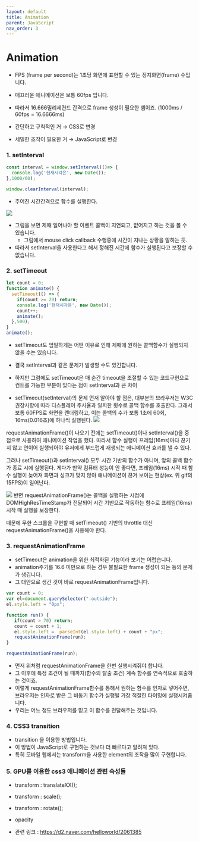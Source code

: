 ```yaml
---
layout: default
title: Animation
parent: JavaScript
nav_order: 3
---
```


# Animation

 * FPS (frame per second)는 1초당 화면에 표현할 수 있는 정지화면(frame) 수입니다.
 * 매끄러운 애니메이션은 보통 60fps 입니다.
 * 따라서 16.666밀리세컨드 간격으로 frame 생성이 필요한 셈이죠. (1000ms / 60fps = 16.6666ms)

 * 간단하고 규칙적인 거 → CSS로 변경
 * 세밀한 조작이 필요한 거 → JavaScript로 변경


### 1. setInterval
```javascript
const interval = window.setInterval(()=> {
  console.log('현재시각은', new Date());
},1000/60);

window.clearInterval(interval);
```

 * 주어진 시간간격으로 함수를 실행한다.

![](/images/javascript/setInterval-problem.png)

 * 그림을 보면 제때 일어나야 할 이벤트 콜백이 지연되고, 없어지고 하는 것을 볼 수 있습니다.
   * 그림에서 mouse click callback 수행중에 시간이 지나는 상황을 말하는 듯.
 * 따라서 setInterval을 사용한다고 해서 정해진 시간에 함수가 실행된다고 보장할 수 없습니다.




### 2. setTimeout

```javascript
let count = 0;
function animate() {   
  setTimeout(() => {
    if(count >= 20) return;
    console.log('현재시각은', new Date());
    count++;
    animate();
  },500);
}
animate();
```

 * setTimeout도 엄밀하게는 어떤 이유로 인해 제때에 원하는 콜백함수가 실행되지 않을 수는 있습니다.
 * 결국 setInterval과 같은 문제가 발생할 수도 있긴합니다.  
 * 하지만 그럼에도 setTimeout은 매 순간 timeout을 조절할 수 있는 코드구현으로 컨트롤 가능한 부분이 있다는 점이 setInterval과 큰 차이



* setTimeout(setInterval)의 문제
먼저 알아야 할 점은, 대부분의 브라우저는 W3C 권장사항에 따라 디스플레이 주사율과 일치한 횟수로 콜백 함수를 호출한다. 그래서 보통 60FPS로 화면을 렌더링하고, 이는 콜백의 수가 보통 1초에 60회, 16ms(0.016초)에 하나씩 실행된다.
![](/images/javascript/fps.gif)

requestAnimationFrame()이 나오기 전에는 setTimeout()이나 setInterval()을 중첩으로 사용하여 애니메이션 작업을 했다. 따라서 함수 실행이 프레임(16ms)마다 끊기지 않고 연이어 실행되어야 유저에게 부드럽게 재생되는 애니메이션 효과를 낼 수 있다.

그러나 setTimeout()과 setInterval() 모두 시간 기반의 함수가 아니며, 앞의 콜백 함수가 종료 시에 실행된다. 게다가 만약 컴퓨터 성능이 안 좋다면, 프레임(16ms) 시작 때 함수 실행이 늦어져 화면과 싱크가 맞지 않아 애니메이션이 끊겨 보이는 현상(ex. 위 gif의 15FPS)이 일어난다.


![](/images/javascript/setTimeoutFires.avif)
반면 requestAnimationFrame()는 콜백을 실행하는 시점에 DOMHighResTimeStamp가 전달되어 시간 기반으로 작동하는 함수로 프레임(16ms) 시작 때 실행을 보장한다. 

때문에 무한 스크롤을 구현할 때 setTimeout() 기반의 throttle 대신 requestAnimationFrame()을 사용해야 한다.


### 3. requestAnimationFrame
 * setTimeout은 animation을 위한 최적화된 기능이라 보기는 어렵습니다.
 * animation주기를 16.6 미만으로 하는 경우 불필요한 frame 생성이 되는 등의 문제가 생깁니다.
 * 그 대안으로 생긴 것이 바로 requestAnimationFrame입니다.

```javascript
var count = 0;
var el=document.querySelector(".outside");
el.style.left = "0px";

function run() {
   if(count > 70) return;
   count = count + 1;
   el.style.left =  parseInt(el.style.left) + count + "px";
   requestAnimationFrame(run);
}

requestAnimationFrame(run);
```

 * 먼저 위처럼 requestAnimationFrame을 한번 실행시켜줘야 합니다.
 * 그 이후에 특정 조건이 될 때까지(함수의 탈출 조건) 계속 함수를 연속적으로 호출하는 것이죠.
 * 이렇게 requestAnimationFrame함수를 통해서 원하는 함수를 인자로 넣어주면, 브라우저는 인자로 받은 그 비동기 함수가 실행될 가장 적절한 타이밍에 실행시켜줍니다.
 * 우리는 어느 정도 브라우저를 믿고 이 함수를 전달해주는 것입니다.


### 4. CSS3 transition

 * transition 을 이용한 방법입니다.
 * 이 방법이 JavaScript로 구현하는 것보다 더 빠르다고 알려져 있다.  
 * 특히 모바일 웹에서는 transform을 사용한 element의 조작을 많이 구현합니다.


### 5. GPU를 이용한 css3 애니메이션 관련 속성들
 * transform : translateXX();
 * transform : scale();
 * transform : rotate();
 * opacity

 * 관련 링크 : https://d2.naver.com/helloworld/2061385




